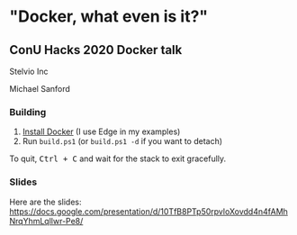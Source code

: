 # "Docker, what even is it?"

## ConU Hacks 2020 Docker talk

Stelvio Inc

Michael Sanford

### Building

1. [Install Docker](https://hub.docker.com/editions/community/docker-ce-desktop-windows) (I use Edge in my examples)
2. Run `build.ps1` (or `build.ps1 -d` if you want to detach)

To quit, <kbd>Ctrl + C</kbd> and wait for the stack to exit gracefully.

### Slides

Here are the slides: https://docs.google.com/presentation/d/10TfB8PTp50rpvloXovdd4n4fAMhNrqYhmLqllwr-Pe8/
